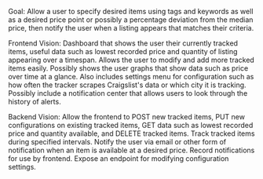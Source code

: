Goal: Allow a user to specify desired items using tags and keywords as well as a desired price point or possibly a percentage deviation from the median price, then notify the user when a listing appears that matches their criteria.

Frontend Vision: Dashboard that shows the user their currently tracked items, useful data such as lowest recorded price and quantity of listing appearing over a timespan. Allows the user to modify and add more tracked items easily. Possibly shows the user graphs that show data such as price over time at a glance. Also includes settings menu for configuration such as how often the tracker scrapes Craigslist's data or which city it is tracking. Possibly include a notification center that allows users to look through the history of alerts.

Backend Vision: Allow the frontend to POST new tracked items, PUT new configurations on existing tracked items, GET data such as lowest recorded price and quantity available, and DELETE tracked items. Track tracked items during specified intervals. Notify the user via email or other form of notification when an item is available at a desired price. Record notifications for use by frontend. Expose an endpoint for modifying configuration settings. 